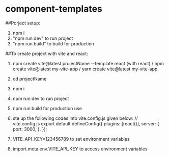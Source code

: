 # component-templates
##Porject setup:
1. npm i
2. "npm run dev" to run project
3. "npm run build" to build for production


##To create project with vite and react:
1. npm create vite@latest projectName --template react (with react) / npm create vite@latest my-vite-app / yarn create vite@latest my-vite-app
2. cd projectName
3. npm i
4. npm run dev to run project
5. npm run build for production use
6. ste up the following codes into vite.config.js given below:
// vite.config.js
export default defineConfig({
  plugins: [react()],
  server: {
    port: 3000,
  },
});

7. VITE_API_KEY=123456789 to set environment variables
8. import.meta.env.VITE_API_KEY to access environment variables
